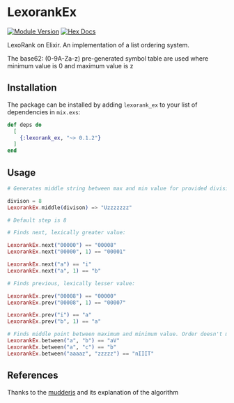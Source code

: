# LexorankEx

[![Module Version](https://img.shields.io/hexpm/v/lexorank_ex)](https://hex.pm/packages/lexorank_ex/0.1.0)
[![Hex Docs](https://img.shields.io/badge/hex-docs-lightgreen.svg)](https://hexdocs.pm/lexorank_ex/0.1.0/LexorankEx.html)

LexoRank on Elixir. An implementation of a list ordering system.

The base62: (0-9A-Za-z) pre-generated symbol table are used
where minimum value is 0 and maximum value is z

## Installation

The package can be installed by adding `lexorank_ex` to your list of dependencies in `mix.exs`:

```elixir
def deps do
  [
    {:lexorank_ex, "~> 0.1.2"}
  ]
end
```


## Usage

```elixir
# Generates middle string between max and min value for provided division

divison = 8
LexorankEx.middle(divison) => "Uzzzzzzz"

# Default step is 8

# Finds next, lexically greater value:

LexorankEx.next("00000") == "00008"
LexorankEx.next("00000", 1) == "00001"

LexorankEx.next("a") == "i"
LexorankEx.next("a", 1) == "b"

# Finds previous, lexically lesser value:

LexorankEx.prev("00008") == "00000"
LexorankEx.prev("00008", 1) == "00007"

LexorankEx.prev("i") == "a"
LexorankEx.prev("b", 1) == "a"

# Finds middle point between maximum and minimum value. Order doesn't matter:
LexorankEx.between("a", "b") == "aV"
LexorankEx.between("a", "c") == "b"
LexorankEx.between("aaaaz", "zzzzz") == "nIIIT"
```


## References

Thanks to the [mudderjs](https://github.com/fasiha/mudderjs) and its explanation of the algorithm


